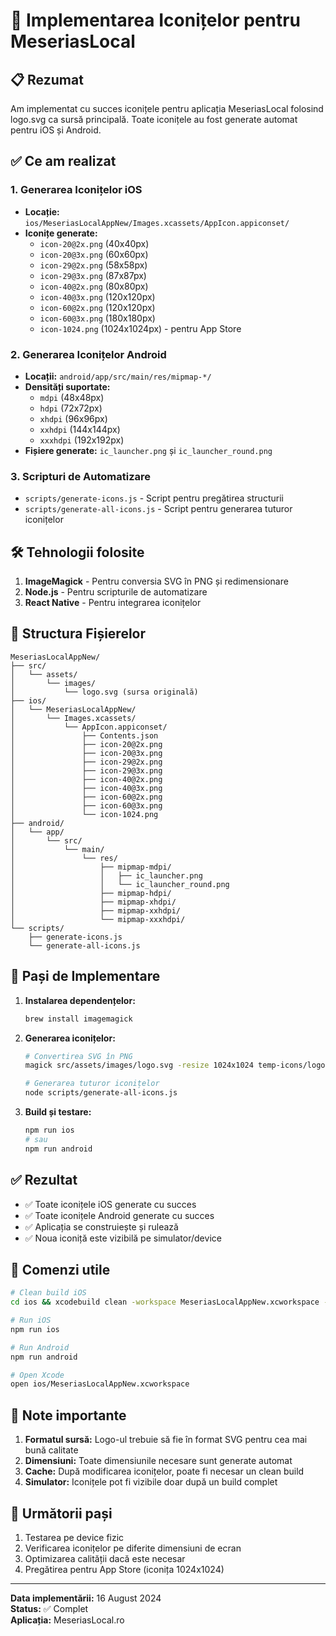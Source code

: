 # 🎨 Implementarea Iconițelor pentru MeseriasLocal

## 📋 Rezumat

Am implementat cu succes iconițele pentru aplicația MeseriasLocal folosind logo.svg ca sursă principală. Toate iconițele au fost generate automat pentru iOS și Android.

## ✅ Ce am realizat

### 1. **Generarea Iconițelor iOS**
- **Locație:** `ios/MeseriasLocalAppNew/Images.xcassets/AppIcon.appiconset/`
- **Iconițe generate:**
  - `icon-20@2x.png` (40x40px)
  - `icon-20@3x.png` (60x60px)
  - `icon-29@2x.png` (58x58px)
  - `icon-29@3x.png` (87x87px)
  - `icon-40@2x.png` (80x80px)
  - `icon-40@3x.png` (120x120px)
  - `icon-60@2x.png` (120x120px)
  - `icon-60@3x.png` (180x180px)
  - `icon-1024.png` (1024x1024px) - pentru App Store

### 2. **Generarea Iconițelor Android**
- **Locații:** `android/app/src/main/res/mipmap-*/`
- **Densități suportate:**
  - `mdpi` (48x48px)
  - `hdpi` (72x72px)
  - `xhdpi` (96x96px)
  - `xxhdpi` (144x144px)
  - `xxxhdpi` (192x192px)
- **Fișiere generate:** `ic_launcher.png` și `ic_launcher_round.png`

### 3. **Scripturi de Automatizare**
- `scripts/generate-icons.js` - Script pentru pregătirea structurii
- `scripts/generate-all-icons.js` - Script pentru generarea tuturor iconițelor

## 🛠️ Tehnologii folosite

1. **ImageMagick** - Pentru conversia SVG în PNG și redimensionare
2. **Node.js** - Pentru scripturile de automatizare
3. **React Native** - Pentru integrarea iconițelor

## 📁 Structura Fișierelor

```
MeseriasLocalAppNew/
├── src/
│   └── assets/
│       └── images/
│           └── logo.svg (sursa originală)
├── ios/
│   └── MeseriasLocalAppNew/
│       └── Images.xcassets/
│           └── AppIcon.appiconset/
│               ├── Contents.json
│               ├── icon-20@2x.png
│               ├── icon-20@3x.png
│               ├── icon-29@2x.png
│               ├── icon-29@3x.png
│               ├── icon-40@2x.png
│               ├── icon-40@3x.png
│               ├── icon-60@2x.png
│               ├── icon-60@3x.png
│               └── icon-1024.png
├── android/
│   └── app/
│       └── src/
│           └── main/
│               └── res/
│                   ├── mipmap-mdpi/
│                   │   ├── ic_launcher.png
│                   │   └── ic_launcher_round.png
│                   ├── mipmap-hdpi/
│                   ├── mipmap-xhdpi/
│                   ├── mipmap-xxhdpi/
│                   └── mipmap-xxxhdpi/
└── scripts/
    ├── generate-icons.js
    └── generate-all-icons.js
```

## 🚀 Pași de Implementare

1. **Instalarea dependențelor:**
   ```bash
   brew install imagemagick
   ```

2. **Generarea iconițelor:**
   ```bash
   # Convertirea SVG în PNG
   magick src/assets/images/logo.svg -resize 1024x1024 temp-icons/logo-1024.png
   
   # Generarea tuturor iconițelor
   node scripts/generate-all-icons.js
   ```

3. **Build și testare:**
   ```bash
   npm run ios
   # sau
   npm run android
   ```

## ✅ Rezultat

- ✅ Toate iconițele iOS generate cu succes
- ✅ Toate iconițele Android generate cu succes
- ✅ Aplicația se construiește și rulează
- ✅ Noua iconiță este vizibilă pe simulator/device

## 🔧 Comenzi utile

```bash
# Clean build iOS
cd ios && xcodebuild clean -workspace MeseriasLocalAppNew.xcworkspace -scheme MeseriasLocalAppNew

# Run iOS
npm run ios

# Run Android
npm run android

# Open Xcode
open ios/MeseriasLocalAppNew.xcworkspace
```

## 📝 Note importante

1. **Formatul sursă:** Logo-ul trebuie să fie în format SVG pentru cea mai bună calitate
2. **Dimensiuni:** Toate dimensiunile necesare sunt generate automat
3. **Cache:** După modificarea iconițelor, poate fi necesar un clean build
4. **Simulator:** Iconițele pot fi vizibile doar după un build complet

## 🎯 Următorii pași

1. Testarea pe device fizic
2. Verificarea iconițelor pe diferite dimensiuni de ecran
3. Optimizarea calității dacă este necesar
4. Pregătirea pentru App Store (iconița 1024x1024)

---

**Data implementării:** 16 August 2024  
**Status:** ✅ Complet  
**Aplicația:** MeseriasLocal.ro

